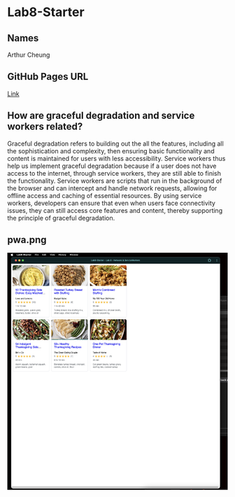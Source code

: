 # Lab8-Starter
## Names
Arthur Cheung 

## GitHub Pages URL
[Link](https://cheung-arthur.github.io/Lab8-Starter/) 

## How are graceful degradation and service workers related?
Graceful degradation refers to building out the all the features, including all the sophistication and complexity, then ensuring basic functionality and content is maintained for users with less accessibility. Service workers thus help us implement graceful degradation because if a user does not have access to the internet, through service workers, they are still able to finish the functionality. Service workers are scripts that run in the background of the browser and can intercept and handle network requests, allowing for offline access and caching of essential resources. By using service workers, developers can ensure that even when users face connectivity issues, they can still access core features and content, thereby supporting the principle of graceful degradation. 

## pwa.png
![image](pwa.png)
